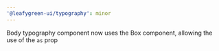 ```yaml
---
'@leafygreen-ui/typography': minor
---
```


Body typography component now uses the Box component, allowing the use of the `as` prop
